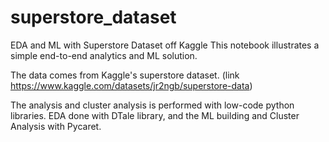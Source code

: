 # superstore_dataset
EDA and ML with Superstore Dataset off Kaggle
This notebook illustrates a simple end-to-end analytics and ML solution.

The data comes from Kaggle's superstore dataset. (link https://www.kaggle.com/datasets/jr2ngb/superstore-data)

The analysis and cluster analysis is performed with low-code python libraries. EDA done with DTale library, and the ML building and Cluster Analysis with Pycaret.

